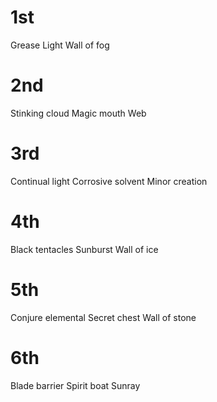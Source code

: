 # 1st
Grease
Light
Wall of fog

# 2nd
Stinking cloud
Magic mouth
Web

# 3rd
Continual light
Corrosive solvent
Minor creation

# 4th
Black tentacles
Sunburst
Wall of ice

# 5th
Conjure elemental
Secret chest
Wall of stone

# 6th
Blade barrier
Spirit boat
Sunray